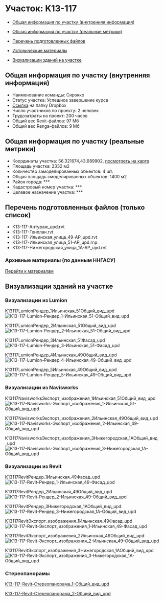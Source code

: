 # Участок: K13-117

* [Общая информация по участку (внутренняя информация)](#Chapter1)

* [Общая информация по участку (реальные метрики)](#Chapter2)

* [Перечень подготовленных файлов](#Chapter3)

* [Исторические материалы](#Chapter5)

* [Визуализации зданий на участке](#Chapter6)

## <a id="Chapter1"></a> Общая информация по участку (внутренняя информация)
+ Наименование команды: Сирокко
+ Статус участка: Успешное завершение курса
+ [Ссылка](https://www.dropbox.com/sh/wvvgv1nw1iqred9/AADZVflAHRCXj2LM0keY5lSBa/K13_117?dl=0) на папку Dropbox
+ Число участников по проекту: 2 человек
+ Трудозатраты на проект: 200 часов
+ Общий вес Revit-файлов: 97 Мб
+ Общий вес Renga-файлов: 9 Мб
## <a id="Chapter2"></a> Общая информация по участку (реальные метрики)
+ Координаты участка: 56.321674,43.989902, [посмотреть на карте](https://yandex.ru/maps/47/nizhny-novgorod/?ll=43.989902%2C56.321674&z=19)
+ Площадь участка: 2332 м2
+ Количество замоделированных объектов: 4 шт.
+ Общая площадь смоделированных объектов: 1400 м2
+ Район города: *** 
+ Кадастровый номер участка: *** 
+ Целевое назначение участка: *** 
## <a id="Chapter3"></a> Перечень подготовленных файлов (только список)
+ K13-117-Антураж_upd.rvt
+ K13-117-Генплан.rvt
+ K13-117-Ильинская_улица_49-АР_upd.rvt
+ K13-117-Ильинская_улица_51-АР_upd.rnp
+ K13-117-Нижегородская_улица_1А-АР_upd.rvt
### <a id="Chapter5"></a> Архивные материалы (по данным ННГАСУ)
[Перейти к материалам](/BuidingsInfo/e4667282-4bfe-452c-be51-0a4cba27d640/About.md)
## <a id="Chapter6"></a> Визуализации зданий на участке
### Визуализации из Lumion
К13117LumionРендер_1Ильинская_51Общий_вид_upd
![К13-117-Lumion-Рендер_1-Ильинская_51-Общий_вид_upd](/Images/K13_117/К13-117-Lumion-Рендер_1-Ильинская_51-Общий_вид_upd_Compressed.jpg)

К13117LumionРендер_2Ильинская_51Общий_вид_upd
![К13-117-Lumion-Рендер_2-Ильинская_51-Общий_вид_upd](/Images/K13_117/К13-117-Lumion-Рендер_2-Ильинская_51-Общий_вид_upd_Compressed.jpg)

К13117LumionРендер_3Ильинская_51Фасад_upd
![К13-117-Lumion-Рендер_3-Ильинская_51-Фасад_upd](/Images/K13_117/К13-117-Lumion-Рендер_3-Ильинская_51-Фасад_upd_Compressed.jpg)

К13117LumionРендер_4Ильинская_49Общий_вид_upd
![К13-117-Lumion-Рендер_4-Ильинская_49-Общий_вид_upd](/Images/K13_117/К13-117-Lumion-Рендер_4-Ильинская_49-Общий_вид_upd_Compressed.jpg)

К13117LumionРендер_5Ильинская_49Общий_вид_upd
![К13-117-Lumion-Рендер_5-Ильинская_49-Общий_вид_upd](/Images/K13_117/К13-117-Lumion-Рендер_5-Ильинская_49-Общий_вид_upd_Compressed.jpg)

### Визуализации из Navisworks
К13117NavisworksЭкспорт_изображения_1Ильинская_51Общий_вид_upd
![К13-117-Navisworks-Экспорт_изображения_1-Ильинская_51-Общий_вид_upd](/Images/K13_117/К13-117-Navisworks-Экспорт_изображения_1-Ильинская_51-Общий_вид_upd_Compressed.jpg)

К13117NavisworksЭкспорт_изображения_2Ильинская_49Общий_вид_upd
![К13-117-Navisworks-Экспорт_изображения_2-Ильинская_49-Общий_вид_upd](/Images/K13_117/К13-117-Navisworks-Экспорт_изображения_2-Ильинская_49-Общий_вид_upd_Compressed.jpg)

К13117NavisworksЭкспорт_изображения_3Нижегородская_1АОбщий_вид_upd
![К13-117-Navisworks-Экспорт_изображения_3-Нижегородская_1А-Общий_вид_upd](/Images/K13_117/К13-117-Navisworks-Экспорт_изображения_3-Нижегородская_1А-Общий_вид_upd_Compressed.jpg)

### Визуализации из Revit
К13117RevitРендер_1Ильинская_49Фасад_upd
![К13-117-Revit-Рендер_1-Ильинская_49-Фасад_upd](/Images/K13_117/К13-117-Revit-Рендер_1-Ильинская_49-Фасад_upd_Compressed.jpg)

К13117RevitРендер_2Ильинская_49Общий_вид_upd
![К13-117-Revit-Рендер_2-Ильинская_49-Общий_вид_upd](/Images/K13_117/К13-117-Revit-Рендер_2-Ильинская_49-Общий_вид_upd_Compressed.jpg)

К13117RevitРендер_3Нижегородская_1АОбщий_вид_upd
![К13-117-Revit-Рендер_3-Нижегородская_1А-Общий_вид_upd](/Images/K13_117/К13-117-Revit-Рендер_3-Нижегородская_1А-Общий_вид_upd_Compressed.jpg)

К13117RevitЭкспорт_изображения_1Ильинская_49Фасад_upd
![К13-117-Revit-Экспорт_изображения_1-Ильинская_49-Фасад_upd](/Images/K13_117/К13-117-Revit-Экспорт_изображения_1-Ильинская_49-Фасад_upd_Compressed.jpg)

К13117RevitЭкспорт_изображения_2Ильинская_49Общий_вид_upd
![К13-117-Revit-Экспорт_изображения_2-Ильинская_49-Общий_вид_upd](/Images/K13_117/К13-117-Revit-Экспорт_изображения_2-Ильинская_49-Общий_вид_upd_Compressed.jpg)

К13117RevitЭкспорт_изображения_3Нижегородская_1АОбщий_вид_upd
![К13-117-Revit-Экспорт_изображения_3-Нижегородская_1А-Общий_вид_upd](/Images/K13_117/К13-117-Revit-Экспорт_изображения_3-Нижегородская_1А-Общий_вид_upd_Compressed.jpg)

### Стереопанорамы
[К13-117-Revit-Стереопанорама_1-Общий_вид_upd](https://pano.autodesk.com/pano.html?url=jpgs/0153f611-af37-4932-a9d3-4ae60dc1402c&version=2)

[К13-117-Revit-Стереопанорама_2-Общий_вид_upd](https://pano.autodesk.com/pano.html?url=jpgs/abd755c9-b56c-4fcb-84b9-3875d82ed58e&version=2)

